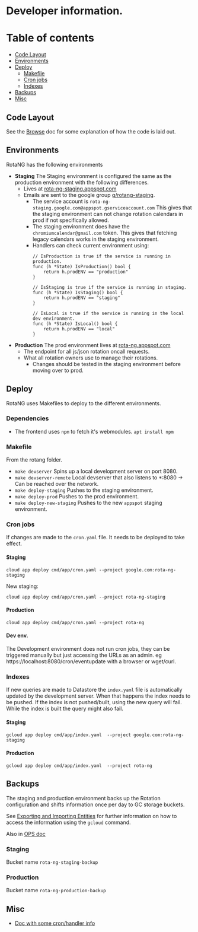 # Developer information.

# Table of contents
- [Code Layout](#code-layout)
- [Environments](#environments)
- [Deploy](#deploy)
	- [Makefile](#makefile])
	- [Cron jobs](#cron-jobs)
	- [Indexes](#indexes)
- [Backups](#backups)
- [Misc](#misc)

## Code Layout

See the [Browse](BROWSE.md) doc for some explanation of how the code is laid out.

## Environments

RotaNG has the following environments
- **Staging**
  The Staging environment is configured the same as the production environment with the following differences.
	- Lives at [rota-ng-staging.appspot.com](https://rota-ng-staging.appspot.com)
  - Emails are sent to the google group [g/rotang-staging](https://groups.google.com/a/google.com/forum/#!forum/rotang-staging).
	- The service account is `rota-ng-staging.google.com@appspot.gserviceaccount.com`
    This gives that the staging environment can not change rotation calendars in prod if not specifically allowed.
	- The staging environment does have the `chromiumcalendar@gmail.com` token.
		This gives that fetching legacy calendars works in the staging environment.
	- Handlers can check current environment using:
		```
		// IsProduction is true if the service is running in production.
		func (h *State) IsProduction() bool {
			return h.prodENV == "production"
		}

		// IsStaging is true if the service is running in staging.
		func (h *State) IsStaging() bool {
			return h.prodENV == "staging"
		}

		// IsLocal is true if the service is running in the local dev environment.
		func (h *State) IsLocal() bool {
			return h.prodENV == "local"
		}
		```
- **Production**
  The prod environment lives at [rota-ng.appspot.com](https://rota-ng.appspot.com)
	- The endpoint for all js/json rotation oncall requests.
  - What all rotation owners use to manage their rotations.
	- Changes should be tested in the staging environment before moving over to prod.

## Deploy

RotaNG uses Makefiles to deploy to the different environments.

### Dependencies
- The frontend uses `npm` to fetch it's webmodules.
  `apt install npm`

### Makefile

From the rotang folder.

- `make devserver`
  Spins up a local development server on port 8080.
- `make devserver-remote`
  Local devserver that also listens to *:8080 -> Can be reached over the network.
- `make deploy-staging`
	Pushes to the staging environment.
- `make deploy-prod`
  Pushes to the prod environment.
- `make deploy-new-staging`
	Pushes to the new `appspot` staging environment.

### Cron jobs

If changes are made to the `cron.yaml` file. It needs to be deployed to take effect.

#### Staging

`cloud app deploy cmd/app/cron.yaml --project google.com:rota-ng-staging`

New staging:

`cloud app deploy cmd/app/cron.yaml --project rota-ng-staging`


#### Production

`cloud app deploy cmd/app/cron.yaml --project rota-ng`


#### Dev env.

The Development environment does not run cron jobs, they can be triggered manually but
just accessing the URLs as an admin. eg https://localhost:8080/cron/eventupdate with a
browser or wget/curl.

### Indexes

If new queries are made to Datastore the `index.yaml` file is automatically updated by
the development server. When that happens the index needs to be pushed.
If the index is not pushed/built, using the new query will fail. While the index is built
the query might also fail.

#### Staging

`gcloud app deploy cmd/app/index.yaml  --project google.com:rota-ng-staging`

#### Production

`gcloud app deploy cmd/app/index.yaml  --project rota-ng`

## Backups

The staging and production environment backs up the Rotation configuration and shifts
information once per day to GC storage buckets.

See [Exporting and Importing Entities](https://cloud.google.com/datastore/docs/export-import-entities) for
further information on how to access the information using the `gcloud` command.

Also in [OPS doc](https://g3doc.corp.google.com/company/teams/chrome/ops/devx/prod_tech/rotations/ops.md#backups)

### Staging

Bucket name `rota-ng-staging-backup`

### Production

Bucket name `rota-ng-production-backup`

## Misc
- [Doc with some cron/handler info](https://docs.google.com/document/d/1Zbs1w7U3rcMRmJZreMS7t-lR7E-gFgCxO7WjMBKq6JU/edit?usp=sharing)
